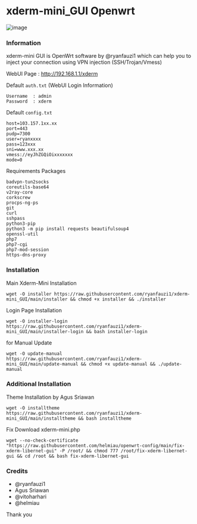 # xderm-mini_GUI Openwrt

![image](https://user-images.githubusercontent.com/20932301/125009423-bb764400-e08e-11eb-8645-46c9bf7fa74b.png)

### Information
xderm-mini GUI is OpenWrt software by @ryanfauzi1 which can help you to inject your connection using VPN injection (SSH/Trojan/Vmess)

WebUI Page : http://192.168.1.1/xderm

Default ```auth.txt``` (WebUI Login Information)
```
Username  : admin
Password  : xderm
```

Default ```config.txt```
```
host=103.157.1xx.xx
port=443
pudp=7300
user=ryanxxxx
pass=123xxx
sni=www.xxx.xx
vmess://eyJhZGQiOixxxxxxx
mode=0
```

Requirements Packages
```
badvpn-tun2socks
coreutils-base64
v2ray-core
corkscrew
procps-ng-ps
git
curl
sshpass
python3-pip
python3 -m pip install requests beautifulsoup4
openssl-util
php7
php7-cgi
php7-mod-session
https-dns-proxy
```

### Installation
Main Xderm-Mini Installation
```
wget -O installer https://raw.githubusercontent.com/ryanfauzi1/xderm-mini_GUI/main/installer && chmod +x installer && ./installer
```

Login Page Installation
```
wget -O installer-login https://raw.githubusercontent.com/ryanfauzi1/xderm-mini_GUI/main/installer-login && bash installer-login
```

for Manual Update
```
wget -O update-manual https://raw.githubusercontent.com/ryanfauzi1/xderm-mini_GUI/main/update-manual && chmod +x update-manual && ./update-manual
```

### Additional Installation
Theme Installation by Agus Sriawan
```
wget -O installtheme https://raw.githubusercontent.com/ryanfauzi1/xderm-mini_GUI/main/installtheme && bash installtheme
```

Fix Download xderm-mini.php
```
wget --no-check-certificate "https://raw.githubusercontent.com/helmiau/openwrt-config/main/fix-xderm-libernet-gui" -P /root/ && chmod 777 /root/fix-xderm-libernet-gui && cd /root && bash fix-xderm-libernet-gui
```

### Credits
- @ryanfauzi1
- Agus Sriawan
- @vitoharhari
- @helmiau

Thank you
